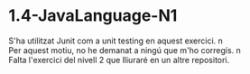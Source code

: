 # 1.4-JavaLanguage-N1
S'ha utilitzat Junit com a unit testing en aquest exercici. n\
Per aquest motiu, no he demanat a ningú que m'ho corregís. n\
Falta l'exercici del nivell 2 que lliuraré en un altre repositori.
